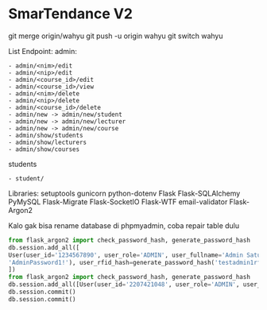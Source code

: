 # SmarTendance V2

git merge origin/wahyu
git push -u origin wahyu
git switch wahyu

List Endpoint:
admin:

```text
- admin/<nim>/edit
- admin/<nip>/edit
- admin/<course_id>/edit
- admin/<course_id>/view
- admin/<nim>/delete
- admin/<nip>/delete
- admin/<course_id>/delete
- admin/new -> admin/new/student
- admin/new -> admin/new/lecturer
- admin/new -> admin/new/course
- admin/show/students
- admin/show/lecturers
- admin/show/courses
```

students

```text
- student/
```

Libraries:
setuptools gunicorn python-dotenv Flask Flask-SQLAlchemy PyMySQL Flask-Migrate Flask-SocketIO Flask-WTF email-validator Flask-Argon2

Kalo gak bisa rename database di phpmyadmin, coba repair table dulu

```python
from flask_argon2 import check_password_hash, generate_password_hash
db.session.add_all([
User(user_id='1234567890', user_role='ADMIN', user_fullname='Admin Satu', user_password_hash=generate_password_hash(
'AdminPassword1!'), user_rfid_hash=generate_password_hash('testadmin1rfid'), user_email_address='admin1@tik.pnj.ac.id')
])
from flask_argon2 import check_password_hash, generate_password_hash
db.session.add_all([User(user_id='2207421048', user_role='ADMIN', user_fullname='Wahyu Priambodo', user_password_hash=generate_password_hash('WahyuPriambodo1!'), user_email_address='wahyu.priambodo.tik22@mhsw.pnj.ac.id'), User(user_id='2207421059', user_role='STUDENT', user_fullname='Cornelius Yuli Rosdianto', user_password_hash=generate_password_hash('CorneliusPassword1!'), user_rfid_hash=generate_password_hash('testcornelrfid'), user_email_address='cornelius.yuli.rosdianto.tik22@mhsw.pnj.ac.id', student_class='TMJ-3B')])
db.session.commit()
db.session.commit()
```